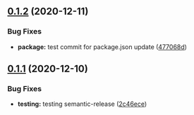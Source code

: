 ## [0.1.2](https://github.com/hexsorcerer/weather-app/compare/v0.1.1...v0.1.2) (2020-12-11)


### Bug Fixes

* **package:** test commit for package.json update ([477068d](https://github.com/hexsorcerer/weather-app/commit/477068df5f0edfe6b5f4ca8c3ee2c7d7556565a4))

## [0.1.1](https://github.com/hexsorcerer/weather-app/compare/v0.1.0...v0.1.1) (2020-12-10)


### Bug Fixes

* **testing:** testing semantic-release ([2c46ece](https://github.com/hexsorcerer/weather-app/commit/2c46ece79364a380c9b3533d948d4f092544dd47))
